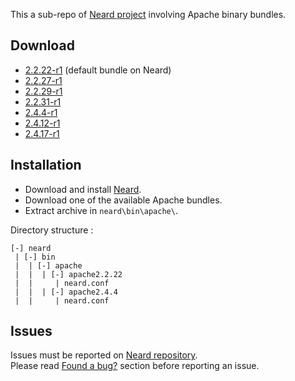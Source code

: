 This a sub-repo of [Neard project](https://github.com/crazy-max/neard) involving Apache binary bundles.

## Download

* [2.2.22-r1](https://github.com/crazy-max/neard-bin-apache/releases/download/r1/neard-apache-2.2.22-r1.zip) (default bundle on Neard)
* [2.2.27-r1](https://github.com/crazy-max/neard-bin-apache/releases/download/r1/neard-apache-2.2.27-r1.zip)
* [2.2.29-r1](https://github.com/crazy-max/neard-bin-apache/releases/download/r1/neard-apache-2.2.29-r1.zip)
* [2.2.31-r1](https://github.com/crazy-max/neard-bin-apache/releases/download/r1/neard-apache-2.2.31-r1.zip)
* [2.4.4-r1](https://github.com/crazy-max/neard-bin-apache/releases/download/r1/neard-apache-2.4.4-r1.zip)
* [2.4.12-r1](https://github.com/crazy-max/neard-bin-apache/releases/download/r1/neard-apache-2.4.12-r1.zip)
* [2.4.17-r1](https://github.com/crazy-max/neard-bin-apache/releases/download/r1/neard-apache-2.4.17-r1.zip)

## Installation

* Download and install [Neard](https://github.com/crazy-max/neard).
* Download one of the available Apache bundles.
* Extract archive in `neard\bin\apache\`.

Directory structure :
```
[-] neard
 | [-] bin
 |  | [-] apache
 |  |  | [-] apache2.2.22
 |  |     | neard.conf
 |  |  | [-] apache2.4.4
 |  |     | neard.conf
 ```
 
## Issues

Issues must be reported on [Neard repository](https://github.com/crazy-max/neard/issues).<br />
Please read [Found a bug?](https://github.com/crazy-max/neard#found-a-bug) section before reporting an issue.